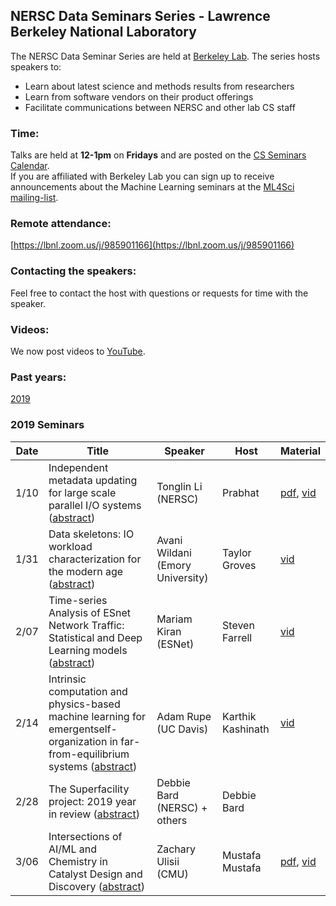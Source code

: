 ## NERSC Data Seminars Series - Lawrence Berkeley National Laboratory

The NERSC Data Seminar Series are held at [Berkeley Lab](https://www.lbl.gov/). The series hosts speakers to:
- Learn about latest science and methods results from researchers
- Learn from software vendors on their product offerings
- Facilitate communications between NERSC and other lab CS staff
  
### Time:
Talks are held at **12-1pm** on **Fridays** and are posted on the [CS Seminars Calendar](https://www.nersc.gov/events/cs-seminars/).  
If you are affiliated with Berkeley Lab you can sign up to receive announcements about the Machine Learning seminars at the [ML4Sci mailing-list](https://groups.google.com/a/lbl.gov/forum/#!forum/ml4sci).
 

### Remote attendance:
[https://lbnl.zoom.us/j/985901166](https://lbnl.zoom.us/j/985901166)
 
### Contacting the speakers:
Feel free to contact the host with questions or requests for time with the speaker.

### Videos: 
We now post videos to [YouTube](https://www.youtube.com/playlist?list=PL20S5EeApOSvkewFIuz2scAEkbnBIlzYy).

### Past years: 
[2019](2019.md)

### 2019 Seminars
|Date |Title                |Speaker                 |Host               |Material       |
|-----|---------------------|------------------------|-------------------|-------------|
|1/10 |Independent metadata updating for large scale parallel I/O systems ([abstract](abstracts/2020-01-10.md))|Tonglin Li (NERSC)  |Prabhat   |[pdf][1], [vid][2]|
|1/31 |Data skeletons: IO workload characterization for the modern age    ([abstract](abstracts/2020-01-31.md))|Avani Wildani (Emory University)|Taylor Groves  | [vid][3]|
|2/07 |Time-series Analysis of ESnet Network Traffic: Statistical and Deep Learning models ([abstract](abstracts/2020-02-07.md))|Mariam Kiran (ESNet)|Steven Farrell  | [vid][4]|
|2/14 |Intrinsic computation and physics-based machine learning for emergentself-organization in far-from-equilibrium systems ([abstract](abstracts/2020-02-14.md))|Adam Rupe (UC Davis)|Karthik Kashinath| [vid][5]|
|2/28 |The Superfacility project: 2019 year in review ([abstract](abstracts/2020-02-28.md)) | Debbie Bard (NERSC) + others | Debbie Bard| |
|3/06 |Intersections of AI/ML and Chemistry in Catalyst Design and Discovery ([abstract](abstracts/2020-03-06.md))|Zachary Ulisii (CMU)|Mustafa Mustafa| [pdf][6], [vid][7]|

[1]: https://drive.google.com/file/d/0B_vRw1QFsEicQVRuUDJpWmNFS3ZfRmNyc3pIbGFpeVdnWHZ3/view?usp=sharing
[2]: https://www.youtube.com/watch?v=f2pZ6vIKCnQ&list=PL20S5EeApOSvkewFIuz2scAEkbnBIlzYy&index=2
[3]: https://www.youtube.com/watch?v=1lvpEwIlk_8&list=PL20S5EeApOSvkewFIuz2scAEkbnBIlzYy&index=1
[4]: https://www.youtube.com/watch?v=CJp_oXcgerU&list=PL20S5EeApOSvkewFIuz2scAEkbnBIlzYy&index=7
[5]: https://www.youtube.com/watch?v=gjx2jm25gHs&list=PL20S5EeApOSvkewFIuz2scAEkbnBIlzYy&index=2&t=0s
[6]: https://drive.google.com/file/d/12FrB5KhGKAMjgIprbfJqE3J5y1whuWMT/view?usp=sharing
[7]: https://www.youtube.com/watch?v=cThCoWQn4-o&list=PL20S5EeApOSvkewFIuz2scAEkbnBIlzYy&index=2&t=0s
